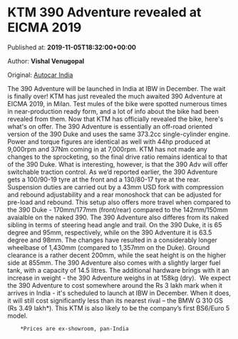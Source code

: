 
# KTM 390 Adventure revealed at EICMA 2019

Published at: **2019-11-05T18:32:00+00:00**

Author: **Vishal Venugopal**

Original: [Autocar India](https://www.autocarindia.com/bike-news/ktm-390-adventure-revealed-at-eicma-2019-414775)

The 390 Adventure will be launched in India at IBW in December.
The wait is finally over! KTM has just revealed the much awaited 390 Adventure at EICMA 2019, in Milan. Test mules of the bike were spotted numerous times in near-production ready form, and a lot of info about the bike had been revealed from them. Now that KTM has officially revealed the bike, here's what's on offer.
The 390 Adventure is essentially an off-road oriented version of the 390 Duke and uses the same 373.2cc single-cylinder engine. Power and torque figures are identical as well with 44hp produced at 9,000rpm and 37Nm coming in at 7,000rpm. KTM has not made any changes to the sprocketing, so the final drive ratio remains identical to that of the 390 Duke. What is interesting, however, is that the 390 Adv will offer switchable traction control.
As we’d reported earlier, the 390 Adventure gets a 100/90-19 tyre at the front and a 130/80-17 tyre at the rear. Suspension duties are carried out by a 43mm USD fork with compression and rebound adjustability and a rear monoshock that can be adjusted for pre-load and rebound. This setup also offers more travel when compared to the 390 Duke - 170mm/177mm (front/rear) compared to the 142mm/150mm avaialble on the naked 390.
The 390 Adventure also differes from its naked sibling in terms of steering head angle and trail. On the 390 Duke, it is 65 degree and 95mm, respectively, while on the 390 Adventure it is 63.5 degree and 98mm. The changes have resulted in a considerably longer wheelbase of 1,430mm (compared to 1,357mm on the Duke). Ground clearance is a rather decent 200mm, while the seat height is on the higher side at 855mm. The 390 Adventure also comes with a slightly larger fuel tank, with a capacity of 14.5 litres. The additional hardware brings with it an increase in weight - the 390 Adventure weighs in at 158kg (dry). 
We expect the 390 Adventure to cost somewhere around the Rs 3 lakh mark when it arrives in India - it's scheduled to launch at IBW in December. When it does, it will still cost significantly less than its nearest rival – the BMW G 310 GS (Rs 3.49 lakh*). This KTM is also likely to be the company’s first BS6/Euro 5 model.

        *Prices are ex-showroom, pan-India
      
